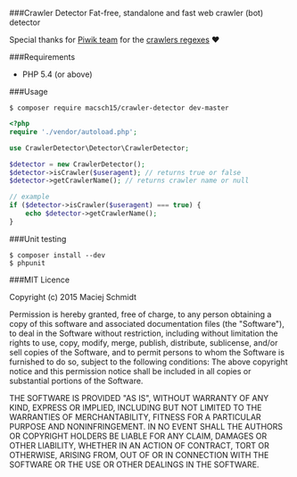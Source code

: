 ###Crawler Detector
Fat-free, standalone and fast web crawler (bot) detector

Special thanks for [Piwik team](http://piwik.org/team/) for the [crawlers regexes](https://github.com/piwik/device-detector/blob/master/regexes/bots.yml) :heart:

###Requirements
- PHP 5.4 (or above)

###Usage
```
$ composer require macsch15/crawler-detector dev-master
```

```php
<?php
require './vendor/autoload.php';

use CrawlerDetector\Detector\CrawlerDetector;

$detector = new CrawlerDetector();
$detector->isCrawler($useragent); // returns true or false
$detector->getCrawlerName(); // returns crawler name or null

// example
if ($detector->isCrawler($useragent) === true) {
    echo $detector->getCrawlerName();
} 
```

###Unit testing
```
$ composer install --dev
$ phpunit
```

###MIT Licence

Copyright (c) 2015 Maciej Schmidt

Permission is hereby granted, free of charge, to any person obtaining a copy 
of this software and associated documentation files (the "Software"), to deal
in the Software without restriction, including without limitation the rights
to use, copy, modify, merge, publish, distribute, sublicense, and/or sell
copies of the Software, and to permit persons to whom the Software is furnished
to do so, subject to the following conditions:
The above copyright notice and this permission notice shall be included in all
copies or substantial portions of the Software.

THE SOFTWARE IS PROVIDED "AS IS", WITHOUT WARRANTY OF ANY KIND, EXPRESS OR
IMPLIED, INCLUDING BUT NOT LIMITED TO THE WARRANTIES OF MERCHANTABILITY,
FITNESS FOR A PARTICULAR PURPOSE AND NONINFRINGEMENT. IN NO EVENT SHALL THE
AUTHORS OR COPYRIGHT HOLDERS BE LIABLE FOR ANY CLAIM, DAMAGES OR OTHER
LIABILITY, WHETHER IN AN ACTION OF CONTRACT, TORT OR OTHERWISE, ARISING FROM,
OUT OF OR IN CONNECTION WITH THE SOFTWARE OR THE USE OR OTHER DEALINGS IN
THE SOFTWARE.
